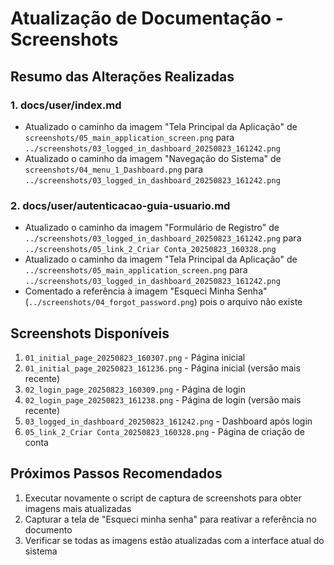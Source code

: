 # Atualização de Documentação - Screenshots

## Resumo das Alterações Realizadas

### 1. docs/user/index.md
- Atualizado o caminho da imagem "Tela Principal da Aplicação" de `screenshots/05_main_application_screen.png` para `../screenshots/03_logged_in_dashboard_20250823_161242.png`
- Atualizado o caminho da imagem "Navegação do Sistema" de `screenshots/04_menu_1_Dashboard.png` para `../screenshots/03_logged_in_dashboard_20250823_161242.png`

### 2. docs/user/autenticacao-guia-usuario.md
- Atualizado o caminho da imagem "Formulário de Registro" de `../screenshots/03_logged_in_dashboard_20250823_161242.png` para `../screenshots/05_link_2_Criar Conta_20250823_160328.png`
- Atualizado o caminho da imagem "Tela Principal da Aplicação" de `../screenshots/05_main_application_screen.png` para `../screenshots/03_logged_in_dashboard_20250823_161242.png`
- Comentado a referência à imagem "Esqueci Minha Senha" (`../screenshots/04_forgot_password.png`) pois o arquivo não existe

## Screenshots Disponíveis

1. `01_initial_page_20250823_160307.png` - Página inicial
2. `01_initial_page_20250823_161236.png` - Página inicial (versão mais recente)
3. `02_login_page_20250823_160309.png` - Página de login
4. `02_login_page_20250823_161238.png` - Página de login (versão mais recente)
5. `03_logged_in_dashboard_20250823_161242.png` - Dashboard após login
6. `05_link_2_Criar Conta_20250823_160328.png` - Página de criação de conta

## Próximos Passos Recomendados

1. Executar novamente o script de captura de screenshots para obter imagens mais atualizadas
2. Capturar a tela de "Esqueci minha senha" para reativar a referência no documento
3. Verificar se todas as imagens estão atualizadas com a interface atual do sistema
